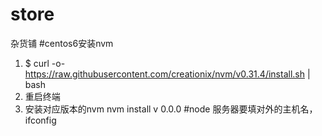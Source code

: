 # store
杂货铺
#centos6安装nvm
1. $ curl -o- https://raw.githubusercontent.com/creationix/nvm/v0.31.4/install.sh | bash
2. 重启终端
3. 安装对应版本的nvm nvm install v 0.0.0
#node 服务器要填对外的主机名，ifconfig
